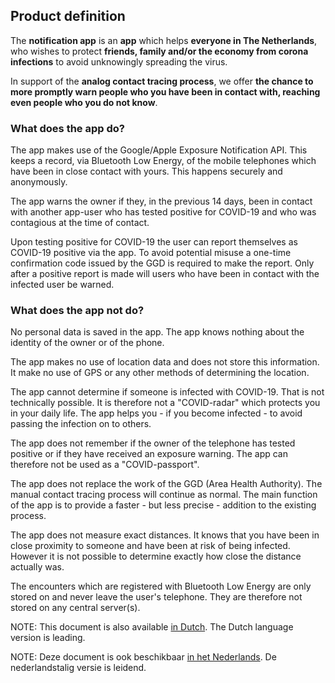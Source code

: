 ## Product definition

The **notification app** is an **app** which helps **everyone in The Netherlands**, who wishes to protect **friends,
family and/or the economy from corona infections** to avoid unknowingly spreading the virus.

In support of the **analog contact tracing process**, we offer **the chance to more promptly warn people who you have
been in contact with, reaching even people who you do not know**.

### What does the app do?

The app makes use of the Google/Apple Exposure Notification API. This keeps a record, via Bluetooth Low Energy, of the mobile
telephones which have been in close contact with yours. This happens securely and anonymously.

The app warns the owner if they, in the previous 14 days, been in contact with another app-user who has tested
positive for COVID-19 and who was contagious at the time of contact.

Upon testing positive for COVID-19 the user can report themselves as COVID-19 positive via the app. To avoid potential misuse
a one-time confirmation code issued by the GGD is required to make the report. Only after a positive report is made will users
who have been in contact with the infected user be warned.

### What does the app not do?

No personal data is saved in the app. The app knows nothing about the identity of the owner or of the phone.

The app makes no use of location data and does not store this information. It make no use of GPS or any
other methods of determining the location.

The app cannot determine if someone is infected with COVID-19. That is not technically possible. It is therefore
not a "COVID-radar" which protects you in your daily life. The app helps you - if you become infected - to avoid
passing the infection on to others.

The app does not remember if the owner of the telephone has tested positive or if they have received an exposure warning.
The app can therefore not be used as a "COVID-passport".

The app does not replace the work of the GGD (Area Health Authority). The manual contact tracing process will continue as normal. The main function of the app is to provide a faster - but less precise - addition to the existing process.

The app does not measure exact distances. It knows that you have been in close proximity to someone and
have been at risk of being infected. However it is not possible to determine exactly how close the distance actually was.

The encounters which are registered with Bluetooth Low Energy are only stored on and never leave the user's telephone. They are therefore not stored on any central server(s).

NOTE: This document is also available [in Dutch](../../product-definitie.md). The Dutch language version is leading.

NOTE: Deze document is ook beschikbaar [in het Nederlands](../../product-definitie.md). De nederlandstalig versie is leidend.
